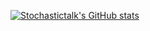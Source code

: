 [![Stochastictalk's GitHub stats](https://github-readme-stats.vercel.app/api?username=stochastictalk)](https://github.com/stochastictalk/github-readme-stats)
